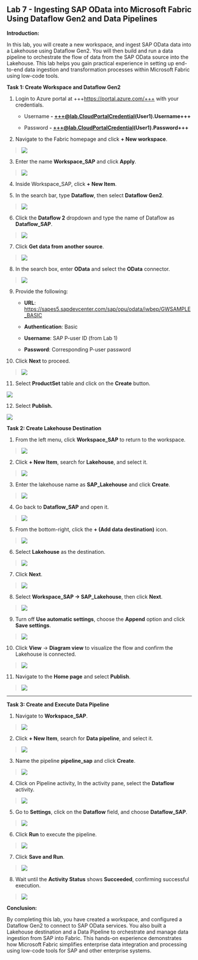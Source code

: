 ## Lab 7 - Ingesting SAP OData into Microsoft Fabric Using Dataflow Gen2 and Data Pipelines

**Introduction:**

In this lab, you will create a new workspace, and ingest SAP OData data
into a Lakehouse using Dataflow Gen2. You will then build and run a data
pipeline to orchestrate the flow of data from the SAP OData source into
the Lakehouse. This lab helps you gain practical experience in setting
up end-to-end data ingestion and transformation processes within
Microsoft Fabric using low-code tools.

**Task 1: Create Workspace and Dataflow Gen2**

1.  Login to Azure portal at +++<https://portal.azure.com/+++> with your
    credentials.

    - Username **- <+++@lab.CloudPortalCredential>(User1).Username+++**

    - Password **- <+++@lab.CloudPortalCredential>(User1).Password+++**
&nbsp;

2.  Navigate to the Fabric homepage and click **+ New workspace**.

> ![](./media/image1.png)

3.  Enter the name **Workspace_SAP** and click **Apply**.

> ![](./media/image2.png)

4.  Inside Workspace_SAP, click **+ New Item**.

5.  In the search bar, type **Dataflow**, then select **Dataflow Gen2**.

> ![](./media/image3.png)

6.  Click the **Dataflow 2** dropdown and type the name of Dataflow as
   **Dataflow_SAP**.

> ![](./media/image4.png)

7.  Click **Get data from another source**.

> ![](./media/image5.png)

8.  In the search box, enter **OData** and select the **OData**
    connector.

> ![](./media/image6.png)

9.  Provide the following:

    - **URL**:
      <https://sapes5.sapdevcenter.com/sap/opu/odata/iwbep/GWSAMPLE_BASIC>

    - **Authentication**: Basic

    - **Username**: SAP P-user ID (from Lab 1)

    - **Password**: Corresponding P-user password

10.  Click **Next** to proceed.

> ![](./media/image7.png)

11. Select **ProductSet** table and click on the **Create** button.

![](./media/image8.png)

12. Select **Publish.**

![](./media/image9.png)

**Task 2: Create Lakehouse Destination**

1.  From the left menu, click **Workspace_SAP** to return to the workspace.

> ![](./media/image10.png)

2.  Click **+ New Item**, search for **Lakehouse**, and select it.

> ![](./media/image11.png)

3.  Enter the lakehouse name as **SAP_Lakehouse** and click **Create**.

> ![](./media/image12.png)

4.  Go back to **Dataflow_SAP** and open it.

> ![](./media/image13.png)

5.  From the bottom-right, click the **+ (Add data destination)** icon.

> ![](./media/image14.png)

6.  Select **Lakehouse** as the destination.

> ![](./media/image15.png)

7.  Click **Next**.

> ![](./media/image16.png)

8.  Select **Workspace_SAP → SAP_Lakehouse**, then click **Next**.

> ![](./media/image17.png)

9.  Turn off **Use automatic settings**, choose the **Append** option and click **Save settings**.

> ![](./media/image18.png)

10. Click **View** → **Diagram view** to visualize the flow and confirm
    the Lakehouse is connected.

> ![](./media/image19.png)

11. Navigate to the **Home page** and select **Publish**.

> ![](./media/image20.png)

------------------------------------------------------------------------

**Task 3: Create and Execute Data Pipeline**

1.  Navigate to **Workspace_SAP**.

> ![](./media/image21.png)

2.  Click **+ New Item**, search for **Data pipeline**, and select it.

> ![](./media/image22.png)

3.  Name the pipeline **pipeline_sap** and click **Create**.

> ![](./media/image23.png)

4.  Click on Pipeline activity, In the activity pane, select the
    **Dataflow** activity.

> ![](./media/image24.png)

5.  Go to **Settings**, click on the **Dataflow** field, and choose
   **Dataflow_SAP**.

> ![](./media/image25.png)

6.  Click **Run** to execute the pipeline.

> ![](./media/image26.png)

7.  Click **Save and Run**.

> ![](./media/image27.png)

8.  Wait until the **Activity Status** shows **Succeeded**, confirming
    successful execution.

> ![](./media/image28.png)

**Conclusion:**

By completing this lab, you have created a workspace, and configured a
Dataflow Gen2 to connect to SAP OData services. You also built a
Lakehouse destination and a Data Pipeline to orchestrate and manage data
ingestion from SAP into Fabric. This hands-on experience demonstrates
how Microsoft Fabric simplifies enterprise data integration and
processing using low-code tools for SAP and other enterprise systems.
